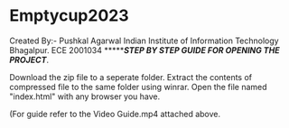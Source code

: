 # Emptycup2023
Created By:- Pushkal Agarwal Indian Institute of Information Technology Bhagalpur. ECE 2001034 
******************STEP BY STEP GUIDE FOR OPENING THE PROJECT*************.

Download the zip file to a seperate folder.
Extract the contents of compressed file to the same folder using winrar.
Open the file named "index.html" with any browser you have.


(For guide refer to the Video Guide.mp4 attached above.

